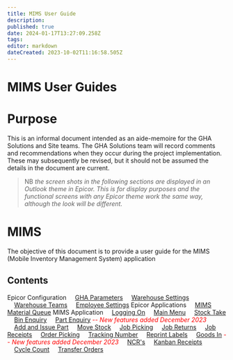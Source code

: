 ```yaml
---
title: MIMS User Guide
description: 
published: true
date: 2024-01-17T13:27:09.258Z
tags: 
editor: markdown
dateCreated: 2023-10-02T11:16:58.505Z
---
```


# MIMS User Guides
# Purpose
This is an informal document intended as an aide-memoire for the GHA Solutions and Site teams. The GHA Solutions team will record comments and recommendations when they occur during the project implementation. These may subsequently be revised, but it should not be assumed the details in the document are current. 
>NB *the screen shots in the following sections are displayed in an Outlook theme in Epicor. This is for display purposes and the functional screens with any Epicor theme work the same way, although the look will be different.*

# MIMS
The objective of this document is to provide a user guide for the MIMS (Mobile Inventory Management System) application

**Contents**
---
Epicor Configuration
&nbsp;&nbsp;&nbsp;&nbsp;[GHA Parameters](./UserGuide001/Configuration)
&nbsp;&nbsp;&nbsp;&nbsp;[Warehouse Settings](./UserGuide001/Warehouse)
&nbsp;&nbsp;&nbsp;&nbsp;[Warehouse Teams](./UserGuide001/WarehouseTeams)
&nbsp;&nbsp;&nbsp;&nbsp;[Employee Settings](./UserGuide001/Employee)
Epicor Applications
&nbsp;&nbsp;&nbsp;&nbsp;[MIMS Material Queue](./UserGuide001/MIMSMaterialQueue)
MIMS Application
&nbsp;&nbsp;&nbsp;&nbsp;[Logging On](./UserGuide001/LoggingOn)
&nbsp;&nbsp;&nbsp;&nbsp;[Main Menu](./UserGuide001/MainMenu)
&nbsp;&nbsp;&nbsp;&nbsp;[Stock Take](./UserGuide001/StockTake)
&nbsp;&nbsp;&nbsp;&nbsp;[Bin Enquiry](./UserGuide001/BinEnquiry)
&nbsp;&nbsp;&nbsp;&nbsp;[Part Enquiry](./UserGuide001/PartEnquiry)  <span style="color:red">-- *New features added December 2023*</span>
&nbsp;&nbsp;&nbsp;&nbsp;[Add and Issue Part](/Apps/MIMS/UserGuides/UserGuide001/AddandIssuePart)
&nbsp;&nbsp;&nbsp;&nbsp;[Move Stock](./UserGuide001/MoveStock)
&nbsp;&nbsp;&nbsp;&nbsp;[Job Picking](./UserGuide001/JobPicking)
&nbsp;&nbsp;&nbsp;&nbsp;[Job Returns](./UserGuide001/JobReturns)
&nbsp;&nbsp;&nbsp;&nbsp;[Job Receipts](./UserGuide001/JobReceipts)
&nbsp;&nbsp;&nbsp;&nbsp;[Order Picking](./UserGuide001/OrderPicking)
&nbsp;&nbsp;&nbsp;&nbsp;[Tracking Number](./UserGuide001/TrackingNumber)
&nbsp;&nbsp;&nbsp;&nbsp;[Reprint Labels](./UserGuide001/ReprintLabels)
&nbsp;&nbsp;&nbsp;&nbsp;[Goods In](./UserGuide001/GoodsIn)  <span style="color:red">-- *New features added December 2023*</span>
&nbsp;&nbsp;&nbsp;&nbsp;[NCR's](./UserGuide001/NCRs)
&nbsp;&nbsp;&nbsp;&nbsp;[Kanban Receipts](./UserGuide001/KanbanReceipts)
&nbsp;&nbsp;&nbsp;&nbsp;[Cycle Count](./UserGuide001/CycleCount)
&nbsp;&nbsp;&nbsp;&nbsp;[Transfer Orders](./UserGuide001/TransferOrders)



























